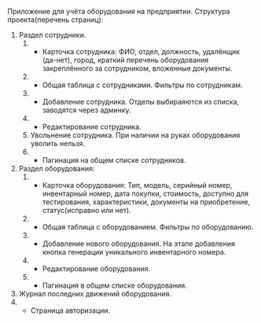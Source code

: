 Приложение для учёта оборудования на предприятии.
Структура проекта(перечень страниц):
1. Раздел сотрудники.
   1. + Карточка сотрудника: ФИО, отдел, должность, удалёнщик (да-нет), город,
   краткий перечень оборудования закреплённого за сотрудником, вложенные документы.
   2. + Общая таблица с сотрудниками. Фильтры по сотрудникам.
   3. + Добавление сотрудника. Отделы выбираяются из списка, заводятся через админку.
   4. + Редактирование сотрудника.
   5. Увольнение сотрудника. При наличии на руках оборудования уволить нельзя.
   6. + Пагинация на общем списке сотрудников.
2. Раздел оборудования:
   1. + Карточка оборудования: Тип, модель, серийный номер, инвентарный номер, дата покупки, стоимость, 
   доступно для тестирования, характеристики, документы на приобретение, статус(исправно или нет). 
   2. + Общая таблица с оборудованием. Фильтры по оборудованию.
   3. + Добавление нового оборудования. На этапе добавления кнопка генерации уникального инвентарного номера.
   4. + Редактирование оборудования.
   5. + Пагинация в общем списке оборудования.
3. Журнал последних движений оборудования.
4. + Страница авторизации.